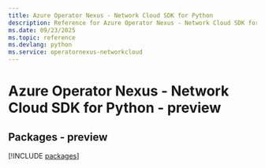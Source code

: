 ```yaml
---
title: Azure Operator Nexus - Network Cloud SDK for Python
description: Reference for Azure Operator Nexus - Network Cloud SDK for Python
ms.date: 09/23/2025
ms.topic: reference
ms.devlang: python
ms.service: operatornexus-networkcloud
---
```

# Azure Operator Nexus - Network Cloud SDK for Python - preview
## Packages - preview
[!INCLUDE [packages](operator-nexus---network-cloud-index.md)]